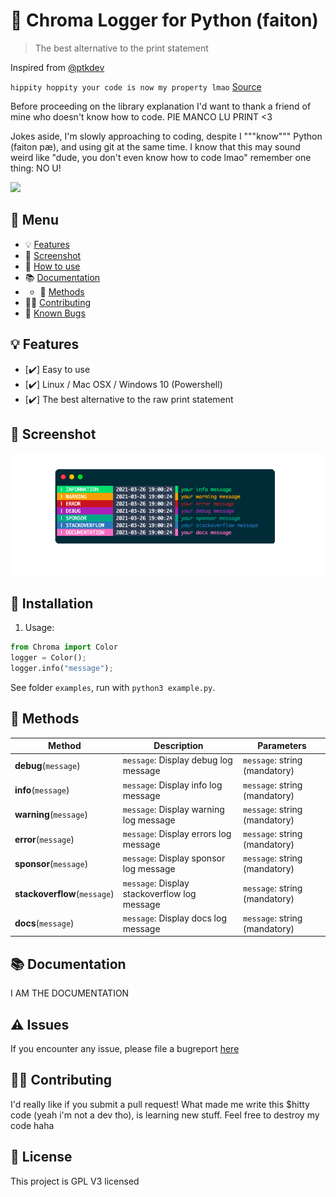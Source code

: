 # 🦒 Chroma Logger for Python (faiton)

> The best alternative to the print statement


Inspired from [@ptkdev](https://github.com/ptkdev)

`hippity hoppity your code is now my property lmao` [Source](https://www.youtube.com/watch?v=tdhGiWqS-y4)

Before proceeding on the library explanation I'd want to thank a friend of mine who doesn't know how to code. PIE MANCO LU PRINT <3

Jokes aside, I'm slowly approaching to coding, despite I """know""" Python (faiton pæ), and using git at the same time. I know that this may sound weird like "dude, you don't even know how to code lmao" remember one thing: NO U!

![](https://ih1.redbubble.net/image.846505062.7003/flat,750x,075,f-pad,750x1000,f8f8f8.u3.jpg)

## 📎 Menu
- 💡 [Features](#-features)
- 👔 [Screenshot](#-screenshot)
- 🚀 [How to use](#-installation)
- 📚 [Documentation](#-documentation)
- - 🔌 [Methods](#-methods)
- 👨‍💻 [Contributing](#-contributing)
- 🐛 [Known Bugs](https://github.com/dreamwhite/chroma-logger/issues?q=is%3Aopen+is%3Aissue+label%3Abug)

## 💡 Features
* [✔️] Easy to use
* [✔️] Linux / Mac OSX / Windows 10 (Powershell)
* [✔️] The best alternative to the raw print statement

## 👔 Screenshot
[![Chroma Logger for Python](.github/assets/screenshots/chroma-logger-screen1.png)](.github/assets/screenshots/chroma-logger-screen1.png)

## 🚀 Installation
1. Usage:
```python
from Chroma import Color
logger = Color();
logger.info("message");
```

See folder `examples`, run with `python3 example.py`.

## 🔌 Methods

| Method | Description | Parameters |
| --- | --- | --- |
| **debug**(`message`) | `message`: Display debug log message | `message`: string (mandatory)|
| **info**(`message`) | `message`: Display info log message| `message`: string (mandatory)|
| **warning**(`message`) | `message`: Display warning log message| `message`: string (mandatory)|
| **error**(`message`) | `message`: Display errors log message| `message`: string (mandatory)|
| **sponsor**(`message`) | `message`: Display sponsor log message| `message`: string (mandatory)|
| **stackoverflow**(`message`) | `message`: Display stackoverflow log message| `message`: string (mandatory) |
| **docs**(`message`) | `message`: Display docs log message| `message`: string (mandatory)|


## 📚 Documentation

I AM THE DOCUMENTATION

## ⚠️ Issues

If you encounter any issue, please file a bugreport [here](https://github.com/dreamwhite/bugtracker/issues/new?assignees=dreamwhite&labels=bug&template=generic.md&title=)

## 👨‍💻 Contributing

I'd really like if you submit a pull request!
What made me write this $hitty code (yeah i'm not a dev tho), is learning new stuff. Feel free to destroy my code haha

## 💫 License

This project is GPL V3 licensed
